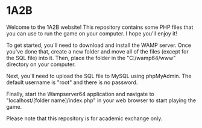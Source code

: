 # 1A2B
Welcome to the 1A2B website! This repository contains some PHP files that you can use to run the game on your computer. I hope you'll enjoy it!  
  
To get started, you'll need to download and install the WAMP server. Once you've done that, create a new folder and move all of the files (except for the SQL file) into it. Then, place the folder in the "C:/wamp64/www" directory on your computer.  
  
Next, you'll need to upload the SQL file to MySQL using phpMyAdmin. The default username is "root" and there is no password.  
  
Finally, start the Wampserver64 application and navigate to "localhost/[folder name]/index.php" in your web browser to start playing the game.  
  
Please note that this repository is for academic exchange only.
